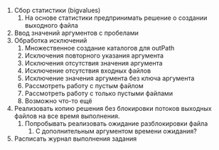 1. Сбор статистики (bigvalues)
   1. На основе статистики предпринимать решение о создании выходного файла
2. Ввод значений аргументов с пробелами
3. Обработка исключений
   1. Множественное создание каталогов для outPath
   2. Исключения повторного указания аргумента
   3. Исключения отсутствия значения аргумента
   4. Исключение отсутствия входных файлов
   5. Исключение значения аргумента без ключа аргумента
   6. Рассмотреть работу с пустым файлом
   7. Рассмотреть работу с только пустыми файлами
   8. Возможно что-то ещё
4. Реализовать копию решения без блокировки потоков выходных файлов на все время выполнения.
   1. Попробывать реализовать ожидание разблокировки файла
      1. С дополнительным аргументом времени ожидания?
5. Расписать журнал выполнения задания